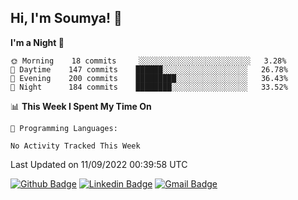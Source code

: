 ## Hi, I'm Soumya! 👋

<!--START_SECTION:waka-->
**I'm a Night 🦉** 

```text
🌞 Morning    18 commits     ░░░░░░░░░░░░░░░░░░░░░░░░░   3.28% 
🌆 Daytime    147 commits    ██████░░░░░░░░░░░░░░░░░░░   26.78% 
🌃 Evening    200 commits    █████████░░░░░░░░░░░░░░░░   36.43% 
🌙 Night      184 commits    ████████░░░░░░░░░░░░░░░░░   33.52%

```


📊 **This Week I Spent My Time On** 

```text
💬 Programming Languages: 

No Activity Tracked This Week
```


 Last Updated on 11/09/2022 00:39:58 UTC
<!--END_SECTION:waka-->

[![Github Badge](https://img.shields.io/badge/-rubyruins-grey?style=for-the-badge&logo=github&logoColor=white&link=https://github.com/rubyruins/)](https://www.github.com/rubyruins/) 
[![Linkedin Badge](https://img.shields.io/badge/-Soumya%20Parekh-0072b1?style=for-the-badge&logo=Linkedin&logoColor=white&link=https://www.linkedin.com/in/Soumya-Parekh/)](https://www.linkedin.com/in/Soumya-Parekh/) 
[![Gmail Badge](https://img.shields.io/badge/-soumyaparekh.me@gmail.com-c14438?style=for-the-badge&logo=Gmail&logoColor=white&link=mailto:soumyaparekh.me@gmail.com)](mailto:soumyaparekh.me@gmail.com) 
